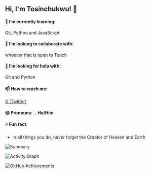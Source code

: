 ## Hi, I'm Tosinchukwu! 👋



<!--
**tosinchukwu/tosinchukwu** is a ✨ _special_ ✨ repository because its `README.md` (this file) appears on your GitHub profile.

Here are some ideas to get you started:

🔭 I’m currently working on ...
💬 Ask me about ... -->












#### 🌱 I’m currently learning:

Git, Python and JavaScript

#### 👯 I’m looking to collaborate with:

whoever that is open to Teach

#### 🤔 I’m looking for help with:

Git and Python

#### 📫 How to reach me:
[X (Twitter)](https://x.com/mouseng20)

#### 😄 Pronouns: ...He/Him

#### ⚡ Fun fact:
- In all things you do, never forget the Creator of Heaven and Earth


![Summary](https://github-profile-summary-cards.vercel.app/api/cards/profile-details?username=tosinchukwu&theme=radical)


![Activity Graph](https://github-profile-summary-cards.vercel.app/api/cards/stats?username=tosinchukwu&theme=radical)


![GitHub Achievements](https://github-profile-trophy.vercel.app/?username=tosinchukwu&theme=radical)





